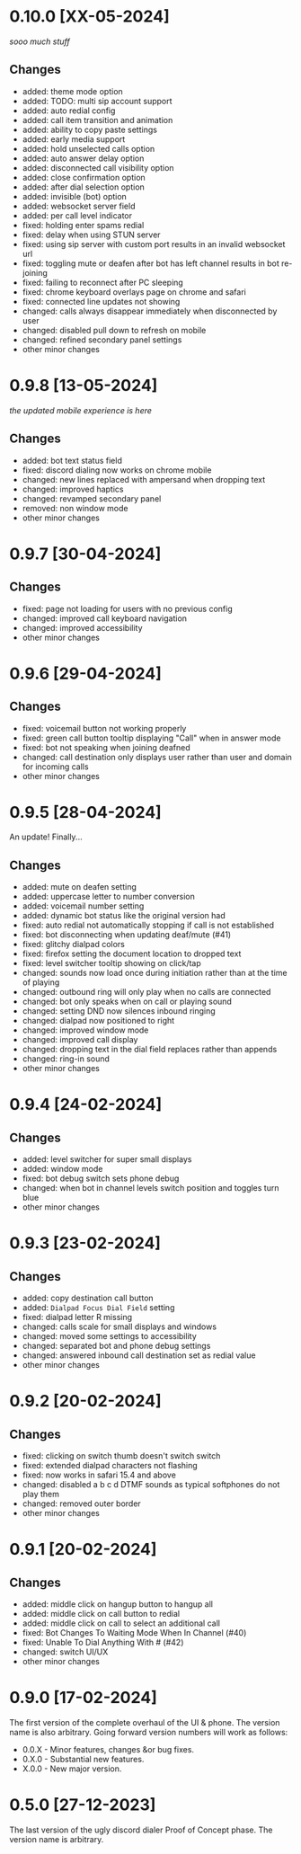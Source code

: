 # 0.10.0 [XX-05-2024]

_sooo much stuff_

## Changes

- added: theme mode option
- added: TODO: multi sip account support
- added: auto redial config
- added: call item transition and animation
- added: ability to copy paste settings
- added: early media support
- added: hold unselected calls option
- added: auto answer delay option
- added: disconnected call visibility option
- added: close confirmation option
- added: after dial selection option
- added: invisible (bot) option
- added: websocket server field
- added: per call level indicator
- fixed: holding enter spams redial
- fixed: delay when using STUN server
- fixed: using sip server with custom port results in an invalid websocket url
- fixed: toggling mute or deafen after bot has left channel results in bot re-joining
- fixed: failing to reconnect after PC sleeping
- fixed: chrome keyboard overlays page on chrome and safari
- fixed: connected line updates not showing
- changed: calls always disappear immediately when disconnected by user
- changed: disabled pull down to refresh on mobile
- changed: refined secondary panel settings
- other minor changes

# 0.9.8 [13-05-2024]

_the updated mobile experience is here_

## Changes

- added: bot text status field
- fixed: discord dialing now works on chrome mobile
- changed: new lines replaced with ampersand when dropping text
- changed: improved haptics
- changed: revamped secondary panel
- removed: non window mode
- other minor changes

# 0.9.7 [30-04-2024]

## Changes

- fixed: page not loading for users with no previous config
- changed: improved call keyboard navigation
- changed: improved accessibility
- other minor changes

# 0.9.6 [29-04-2024]

## Changes

- fixed: voicemail button not working properly
- fixed: green call button tooltip displaying "Call" when in answer mode
- fixed: bot not speaking when joining deafned
- changed: call destination only displays user rather than user and domain for incoming calls
- other minor changes

# 0.9.5 [28-04-2024]

An update! Finally...

## Changes

- added: mute on deafen setting
- added: uppercase letter to number conversion
- added: voicemail number setting
- added: dynamic bot status like the original version had
- fixed: auto redial not automatically stopping if call is not established
- fixed: bot disconnecting when updating deaf/mute (#41)
- fixed: glitchy dialpad colors
- fixed: firefox setting the document location to dropped text
- fixed: level switcher tooltip showing on click/tap
- changed: sounds now load once during initiation rather than at the time of playing
- changed: outbound ring will only play when no calls are connected
- changed: bot only speaks when on call or playing sound
- changed: setting DND now silences inbound ringing
- changed: dialpad now positioned to right
- changed: improved window mode
- changed: improved call display
- changed: dropping text in the dial field replaces rather than appends
- changed: ring-in sound
- other minor changes

# 0.9.4 [24-02-2024]

## Changes

- added: level switcher for super small displays
- added: window mode
- fixed: bot debug switch sets phone debug
- changed: when bot in channel levels switch position and toggles turn blue
- other minor changes

# 0.9.3 [23-02-2024]

## Changes

- added: copy destination call button
- added: `Dialpad Focus Dial Field` setting
- fixed: dialpad letter R missing
- changed: calls scale for small displays and windows
- changed: moved some settings to accessibility
- changed: separated bot and phone debug settings
- changed: answered inbound call destination set as redial value
- other minor changes

# 0.9.2 [20-02-2024]

## Changes

- fixed: clicking on switch thumb doesn't switch switch
- fixed: extended dialpad characters not flashing
- fixed: now works in safari 15.4 and above
- changed: disabled a b c d DTMF sounds as typical softphones do not play them
- changed: removed outer border
- other minor changes

# 0.9.1 [20-02-2024]

## Changes

- added: middle click on hangup button to hangup all
- added: middle click on call button to redial
- added: middle click on call to select an additional call
- fixed: Bot Changes To Waiting Mode When In Channel (#40)
- fixed: Unable To Dial Anything With # (#42)
- changed: switch UI/UX
- other minor changes

# 0.9.0 [17-02-2024]

The first version of the complete overhaul of the UI & phone. The version name is also arbitrary. Going forward version numbers will work as follows:

- 0.0.X - Minor features, changes &or bug fixes.
- 0.X.0 - Substantial new features.
- X.0.0 - New major version.

# 0.5.0 [27-12-2023]

The last version of the ugly discord dialer Proof of Concept phase. The version name is arbitrary.
